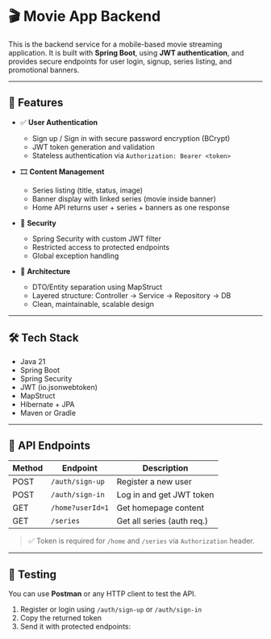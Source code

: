 # 🎬 Movie App Backend

This is the backend service for a mobile-based movie streaming application. It is built with **Spring Boot**, using **JWT authentication**, and provides secure endpoints for user login, signup, series listing, and promotional banners.

---

## 🚀 Features

- ✅ **User Authentication**
  - Sign up / Sign in with secure password encryption (BCrypt)
  - JWT token generation and validation
  - Stateless authentication via `Authorization: Bearer <token>`

- 🎞 **Content Management**
  - Series listing (title, status, image)
  - Banner display with linked series (movie inside banner)
  - Home API returns user + series + banners as one response

- 🔐 **Security**
  - Spring Security with custom JWT filter
  - Restricted access to protected endpoints
  - Global exception handling

- 🧩 **Architecture**
  - DTO/Entity separation using MapStruct
  - Layered structure: Controller → Service → Repository → DB
  - Clean, maintainable, scalable design

---

## 🛠 Tech Stack

- Java 21
- Spring Boot
- Spring Security
- JWT (io.jsonwebtoken)
- MapStruct
- Hibernate + JPA
- Maven or Gradle

---

## 📡 API Endpoints

| Method | Endpoint           | Description                |
|--------|--------------------|----------------------------|
| POST   | `/auth/sign-up`    | Register a new user        |
| POST   | `/auth/sign-in`    | Log in and get JWT token   |
| GET    | `/home?userId=1`   | Get homepage content       |
| GET    | `/series`          | Get all series (auth req.) |

> ✅ Token is required for `/home` and `/series` via `Authorization` header.

---

## 🧪 Testing

You can use **Postman** or any HTTP client to test the API.

1. Register or login using `/auth/sign-up` or `/auth/sign-in`
2. Copy the returned token
3. Send it with protected endpoints:

